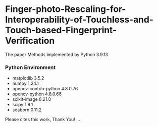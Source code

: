 # Finger-photo-Rescaling-for-Interoperability-of-Touchless-and-Touch-based-Fingerprint-Verification
The paper Methods implemented by Python 3.9.13
### Python Environment
- matplotlib                    3.5.2
- numpy                         1.24.1
- opencv-contrib-python         4.8.0.76
- opencv-python                 4.6.0.66
- scikit-image                  0.21.0
- scipy                         1.9.1
- seaborn                       0.11.2

Please cites this work, Thank You!
...
